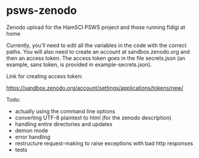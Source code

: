 # psws-zenodo
Zenodo upload for the HamSCI PSWS project and those running fldigi at home

Currently, you'll need to edit all the variables in the code with the correct paths.
You will also need to create an account at sandbox.zenodo.org and then an access token.
The access token goes in the file secrets.json (an example, sans token, is provided in 
example-secrets.json).

Link for creating access token:

https://sandbox.zenodo.org/account/settings/applications/tokens/new/

Todo:
- actually using the command line options
- converting UTF-8 plaintext to html (for the zenodo description)
- handling entire directories and updates
- demon mode
- error handling
- restructure request-making to raise exceptions with bad http responses
- tests
